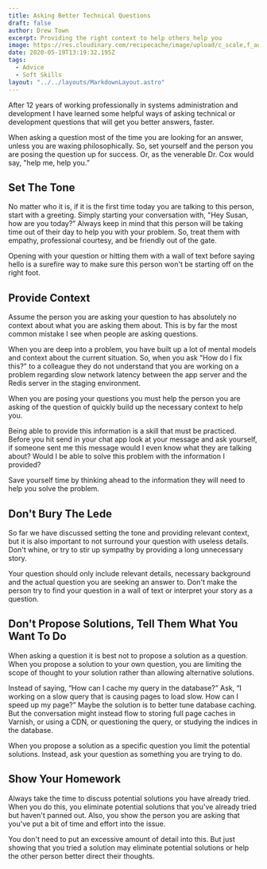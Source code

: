 ```yaml
---
title: Asking Better Technical Questions
draft: false
author: Drew Town
excerpt: Providing the right context to help others help you
image: https://res.cloudinary.com/recipecache/image/upload/c_scale,f_auto,q_auto,w_800/v1589924090/asking-better-questions_2_yj9et8.jpg
date: 2020-05-19T13:19:32.195Z
tags:
  - Advice
  - Soft Skills
layout: "../../layouts/MarkdownLayout.astro"
---
```

After 12 years of working professionally in systems administration and development I have learned some helpful ways of asking technical or development questions that will get you better answers, faster.

When asking a question most of the time you are looking for an answer, unless you are waxing philosophically.  So, set yourself and the person you are posing the question up for success. Or, as the venerable Dr. Cox would say, "help me, help you.”

## Set The Tone

No matter who it is, if it is the first time today you are talking to this person, start with a greeting.  Simply starting your conversation with, "Hey Susan, how are you today?” Always keep in mind that this person will be taking time out of their day to help you with your problem. So, treat them with empathy, professional courtesy, and be friendly out of the gate.

Opening with your question or hitting them with a wall of text before saying hello is a surefire way to make sure this person won't be starting off on the right foot.

## Provide Context

Assume the person you are asking your question to has absolutely no context about what you are asking them about. This is by far the most common mistake I see when people are asking questions. 

When you are deep into a problem, you have built up a lot of mental models and context about the current situation.  So, when you ask "How do I fix this?" to a colleague they do not understand that you are working on a problem regarding slow network latency between the app server and the Redis server in the staging environment.

When you are posing your questions you must help the person you are asking of the question of quickly build up the necessary context to help you.

Being able to provide this information is a skill that must be practiced.  Before you hit send in your chat app look at your message and ask yourself, if someone sent me this message would I even know what they are talking about? Would I be able to solve this problem with the information I provided?

Save yourself time by thinking ahead to the information they will need to help you solve the problem.

## Don't Bury The Lede

So far we have discussed setting the tone and providing relevant context, but it is also important to not surround your question with useless details. Don't whine, or try to stir up sympathy by providing a long unnecessary story.

Your question should only include relevant details, necessary background and the actual question you are seeking an answer to. Don't make the person try to find your question in a wall of text or interpret your story as a question.

## Don't Propose Solutions, Tell Them What You Want To Do

When asking a question it is best not to propose a solution as a question.  When you propose a solution to your own question, you are limiting the scope of thought to your solution rather than allowing alternative solutions.

Instead of saying, “How can I cache my query in the database?” Ask, “I working on a slow query that is causing pages to load slow. How can I speed up my page?”  Maybe the solution is to better tune database caching. But the conversation might instead flow to storing full page caches in Varnish, or using a CDN, or questioning the query, or studying the indices in the database.

When you propose a solution as a specific question you limit the potential solutions.  Instead, ask your question as something you are trying to do.

## Show Your Homework

Always take the time to discuss potential solutions you have already tried.  When you do this, you eliminate potential solutions that you've already tried but haven't panned out. Also, you show the person you are asking that you've put a bit of time and effort into the issue.

You don't need to put an excessive amount of detail into this. But just showing that you tried a solution may eliminate potential solutions or help the other person better direct their thoughts.